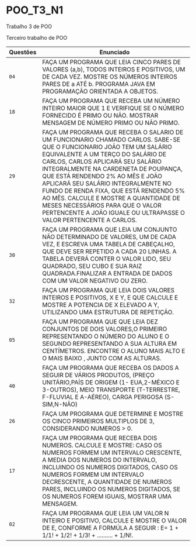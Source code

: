 # POO_T3_N1
Trabalho 3 de POO

Terceiro trabalho de POO

| Questões | Enunciado |
| ------------- | -------------- |
|  `04`  | FAÇA UM PROGRAMA QUE LEIA CINCO PARES DE VALORES (a,b), TODOS INTEIROS E POSITIVOS, UM DE CADA VEZ. MOSTRE OS NÚMEROS INTEIROS PARES DE a ATÉ b.                                                                         PROGRAMA JAVA EM PROGRAMAÇÃO ORIENTADA A OBJETOS.
|  `18`  | FAÇA UM PROGRAMA QUE RECEBA UM NÚMERO INTEIRO MAIOR QUE 1 E VERIFIQUE SE O NÚMERO FORNECIDO É PRIMO OU NÃO. MOSTRAR MENSAGEM DE NÚMERO PRIMO OU NÃO PRIMO.                                                     
|  `29`  | FAÇA UM PROGRAMA QUE RECEBA O SALARIO DE UM FUNCIONARIO CHAMADO CARLOS. SABE-SE QUE O FUNCIONARIO JOÃO TEM UM SALÁRIO EQUIVALENTE A UM TERÇO DO SALÁRIO DE CARLOS, CARLOS APLICARÁ SEU SALÁRIO INTEGRALMENTE NA CARDENETA DE POUPANÇA, QUE ESTÁ RENDENDO 2% AO MÊS E JOÃO APLICARÁ SEU SALÁRIO INTEGRALMENTE NO FUNDO DE RENDA FIXA, QUE ESTÁ RENDENDO 5% AO MÊS. CALCULE E MOSTRE A QUANTIDADE DE MESES NECESSÁRIOS PARA QUE O VALOR PERTENCENTE A JOÃO IGUALE OU ULTRAPASSE O VALOR PERTENCENTE A CARLOS.
|  `30`  |  FAÇA UM PROGRAMA QUE LEIA UM CONJUNTO NÃO DETERMINADO DE VALORES, UM DE CADA VEZ, E ESCREVA UMA TABELA DE CABEÇALHO, QUE DEVE SER REPETIDO A CADA 20 LINHAS. A TABELA DEVERÁ CONTER O VALOR LIDO, SEU QUADRADO, SEU CUBO E SUA RAIZ QUADRADA.FINALIZAR A ENTRADA DE DADOS COM UM VALOR NEGATIVO OU ZERO.
|  `32`  | FAÇA UM PROGRAMA QUE LEIA DOIS VALORES INTEIROS E POSITIVOS, X E Y, E QUE CALCULE E MOSTRE A POTENCIA DE X ELEVADO A Y, UTILIZANDO UMA ESTRUTURA DE REPETIÇÃO.
|  `05`  | FAÇA UM PROGRAMA QUE QUE LEIA DEZ CONJUNTOS DE DOIS VALORES,O PRIMEIRO REPRESENTANDO O NÚMERO DO ALUNO E O SEGUNDO REPRESENTANDO A SUA ALTURA EM CENTÍMETROS. ENCONTRE O ALUNO MAIS ALTO E O MAIS BAIXO , JUNTO COM AS ALTURAS.
|  `40`  | FAÇA UM PROGRAMA QUE RECEBA OS DADOS A SEGUIR DE VÁRIOS PRODUTOS, (PREÇO UNITÁRIO,PAÍS DE ORIGEM (1- EUA,2-MÉXICO E 3-OUTROS), MEIO TRANSPORTE (T-TERRESTRE, F-FLUVIAL E A-AÉREO), CARGA PERIGOSA (S-SIM,N-NÃO)
|  `26`  | FAÇA UM PROGRAMA QUE DETERMINE E MOSTRE OS CINCO PRIMEIROS MULTIPLOS DE 3, CONSIDERANDO NUMEROS > 0.
|  `17`  | FAÇA UM PROGRAMA QUE RECEBA DOIS NUMEROS. CALCULE E MOSTRE: CASO OS NUMEROS FORMEM UM INTERVALO CRESCENTE, A MEDIA DOS NUMEROS DO INTERVALO, INCLUINDO OS NUMEROS DIGITADOS, CASO OS NUMEROS FORMEM UM INTERVALO DECRESCENTE, A QUANTIDADE DE NUMEROS PARES, INCLUINDO OS NUMEROS DIGITADOS, SE OS NUMEROS FOREM IGUAIS, MOSTRAR UMA MENSAGEM.
|  `02`  | FAÇA UM PROGRAMA QUE LEIA UM VALOR N INTEIRO E POSITIVO, CALCULE E MOSTRE O VALOR DE E, CONFORME A FORMÚLA A SEGUIR :                                                                                                E= 1 + 1/1! + 1/2! + 1/3! + .......... + 1/N!.
